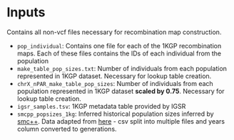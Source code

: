 # Inputs

Contains all non-vcf files necessary for recombination map construction. 

* `pop_individual`: Contains one file for each of the 1KGP recombination maps. Each of these files contains the IDs of each individual from the population
* `make_table_pop_sizes.txt`: Number of individuals from each population represented in 1KGP dataset. Necessary for lookup table creation.
* `chrX_nPAR_make_table_pop_sizes`: Number of individuals from each population represented in 1KGP dataset **scaled by 0.75**. Necessary for lookup table creation.
* `igsr_samples.tsv`: 1KGP metadata table provided by IGSR
* `smcpp_popsizes_1kg`: Inferred historical population sizes inferred by [smc++](https://github.com/popgenmethods/smcpp). Data adapted from [here](https://github.com/popgenmethods/pyrho/blob/master/smcpp_popsizes_1kg.csv) - csv split into multiple files and years column converted to generations. 
